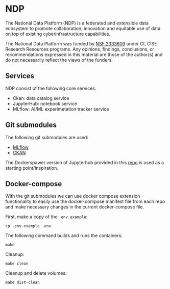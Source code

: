 # NDP

The National Data Platform (NDP) is a federated and extensible data ecosystem to promote
collaboration, innovation and equitable use of data on top of existing cyberinfrastructure capabilities.

The National Data Platform was funded by [NSF 2333609](https://www.nsf.gov/awardsearch/showAward?AWD_ID=2333609) under CI, CISE Research Resources programs. Any opinions, findings, conclusions, or recommendations expressed in this material are those of the author(s) and do not necessarily reflect the views of the funders.

## Services
NDP consist of the following core services:
- Ckan: data catalog service
- JupyterHub: notebook service
- MLflow: AI/ML experimetation tracker service

## Git submodules
The following git submodules are used:
- [MLflow](https://github.com/national-data-platform/mlflow)
- [CKAN](https://github.com/national-data-platform/ckan-docker)

The Dockerspawer version of Jupyterhub provided in this [repo](https://github.com/national-data-platform/jupyterhub-deploy-docker) is used as a starting point/inspiration.

## Docker-compose
With the git submodules we can use docker compose extension functionality to easily
use the docker-compose manifest file from each repo and make necessary changes in the current docker-compose file.

First, make a copy of the `.env.example`:
```
cp .env.example .env
```

The following command builds and runs the containers:
```
make
```

Cleanup:
```
make clean
```

Cleanup and delete volumes:
```
make dist-clean
```